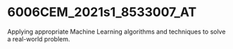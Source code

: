 # 6006CEM_2021s1_8533007_AT
Applying appropriate Machine Learning algorithms and techniques to solve a real-world problem.
